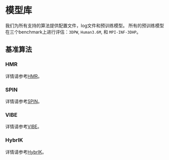 # 模型库

我们为所有支持的算法提供配置文件，log文件和预训练模型。
所有的预训练模型在三个benchmark上进行评估：`3DPW`, `Human3.6M`, 和 `MPI-INF-3DHP`。

## 基准算法

### HMR

详情请参考[HMR](https://github.com/open-mmlab/mmhuman3d/tree/main/configs/hmr/)。

### SPIN

详情请参考[SPIN](https://github.com/open-mmlab/mmhuman3d/tree/main/configs/spin/)。

### VIBE

详情请参考[VIBE](https://github.com/open-mmlab/mmhuman3d/tree/main/configs/vibe/)。

### HybrIK

详情请参考[HybrIK](https://github.com/open-mmlab/mmhuman3d/tree/main/configs/hybrik/)。
